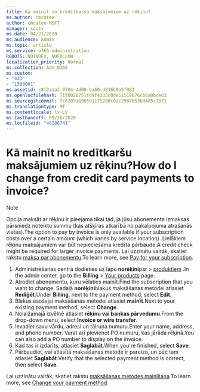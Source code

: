 ```yaml
---
title: Kā mainīt no kredītkaršu maksājumiem uz rēķinu?
ms.author: cmcatee
author: cmcatee-MSFT
manager: scotv
ms.date: 04/21/2020
ms.audience: Admin
ms.topic: article
ms.service: o365-administration
ROBOTS: NOINDEX, NOFOLLOW
localization_priority: Normal
ms.collection: Adm_O365
ms.custom:
- "433"
- "1500001"
ms.assetid: c8f2a1a1-9704-4d08-ba60-d836b9a5f981
ms.openlocfilehash: 71f0026751fd9f4233c0de51519076cb6a0bce63
ms.sourcegitcommit: fc62091696591175280c02c29876530d485c7871
ms.translationtype: MT
ms.contentlocale: lv-LV
ms.lasthandoff: 09/26/2020
ms.locfileid: "48286741"
---
```

# <a name="how-do-i-change-from-credit-card-payments-to-invoice"></a><span data-ttu-id="2c43d-102">Kā mainīt no kredītkaršu maksājumiem uz rēķinu?</span><span class="sxs-lookup"><span data-stu-id="2c43d-102">How do I change from credit card payments to invoice?</span></span>

> [!NOTE]
> <span data-ttu-id="2c43d-103">Opcija maksāt ar rēķinu ir pieejama tikai tad, ja jūsu abonementa izmaksas pārsniedz noteiktu summu (kas atšķiras atkarībā no pakalpojuma atrašanās vietas).</span><span class="sxs-lookup"><span data-stu-id="2c43d-103">The option to pay by invoice is only available if your subscription costs over a certain amount (which varies by service location).</span></span> <span data-ttu-id="2c43d-104">Lielākiem rēķinu maksājumiem var būt nepieciešama kredīta pārbaude.</span><span class="sxs-lookup"><span data-stu-id="2c43d-104">A credit check might be required for larger invoice payments.</span></span> <span data-ttu-id="2c43d-105">Lai uzzinātu vairāk, skatiet rakstu [maksa par abonementu](https://docs.microsoft.com/microsoft-365/commerce/billing-and-payments/pay-for-your-subscription).</span><span class="sxs-lookup"><span data-stu-id="2c43d-105">To learn more, see [Pay for your subscription](https://docs.microsoft.com/microsoft-365/commerce/billing-and-payments/pay-for-your-subscription).</span></span>

1. <span data-ttu-id="2c43d-106">Administrēšanas centrā dodieties uz lapu **norēķini**par  >  [produktiem](https://go.microsoft.com/fwlink/p/?linkid=842054) .</span><span class="sxs-lookup"><span data-stu-id="2c43d-106">In the admin center, go to the **Billing** > [Your products](https://go.microsoft.com/fwlink/p/?linkid=842054) page.</span></span>
2. <span data-ttu-id="2c43d-107">Atrodiet abonementu, kuru vēlaties mainīt.</span><span class="sxs-lookup"><span data-stu-id="2c43d-107">Find the subscription that you want to change.</span></span> <span data-ttu-id="2c43d-108">Sadaļā **norēķini**blakus maksāšanas metodei atlasiet **Rediģēt**.</span><span class="sxs-lookup"><span data-stu-id="2c43d-108">Under **Billing**, next to the payment method, select **Edit**.</span></span>
3. <span data-ttu-id="2c43d-109">Blakus esošajai maksāšanas metodei atlasiet **mainīt**.</span><span class="sxs-lookup"><span data-stu-id="2c43d-109">Next to your existing payment method, select **Change**.</span></span>
4. <span data-ttu-id="2c43d-110">Nolaižamajā izvēlnē atlasiet **rēķinu vai bankas pārvedumu**.</span><span class="sxs-lookup"><span data-stu-id="2c43d-110">From the drop-down menu, select **Invoice or wire transfer**.</span></span>
5. <span data-ttu-id="2c43d-111">Ievadiet savu vārdu, adresi un tālruņa numuru.</span><span class="sxs-lookup"><span data-stu-id="2c43d-111">Enter your name, address, and phone number.</span></span> <span data-ttu-id="2c43d-112">Varat arī pievienot PO numuru, kas jārāda rēķinā.</span><span class="sxs-lookup"><span data-stu-id="2c43d-112">You can also add a PO number to display on the invoice.</span></span>
6. <span data-ttu-id="2c43d-113">Kad tas ir izdarīts, atlasiet **Saglabāt**.</span><span class="sxs-lookup"><span data-stu-id="2c43d-113">When you're finished, select **Save**.</span></span>
7. <span data-ttu-id="2c43d-114">Pārbaudiet, vai atlasītā maksāšanas metode ir pareiza, un pēc tam atlasiet **Saglabāt**.</span><span class="sxs-lookup"><span data-stu-id="2c43d-114">Verify that the selected payment method is correct, then select **Save**.</span></span>

<span data-ttu-id="2c43d-115">Lai uzzinātu vairāk, skatiet rakstu [maksāšanas metodes mainīšana](https://docs.microsoft.com/microsoft-365/commerce/billing-and-payments/change-payment-method).</span><span class="sxs-lookup"><span data-stu-id="2c43d-115">To learn more, see [Change your payment method](https://docs.microsoft.com/microsoft-365/commerce/billing-and-payments/change-payment-method).</span></span>